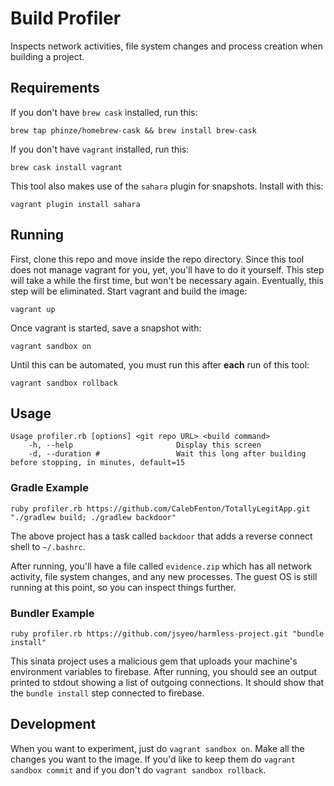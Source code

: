 # Build Profiler

Inspects network activities, file system changes and process creation when building a project.

## Requirements
If you don't have `brew cask` installed, run this:
```
brew tap phinze/homebrew-cask && brew install brew-cask
```

If you don't have `vagrant` installed, run this:
```
brew cask install vagrant
```

This tool also makes use of the `sahara` plugin for snapshots. Install with this:
```
vagrant plugin install sahara
```

## Running
First, clone this repo and move inside the repo directory. Since this tool does not manage vagrant for you, yet, you'll have to do it yourself. This step will take a while the first time, but won't be necessary again. Eventually, this step will be eliminated. Start vagrant and build the image:
```
vagrant up
```

Once vagrant is started, save a snapshot with:
```
vagrant sandbox on
```

Until this can be automated, you must run this after **each** run of this tool:
```
vagrant sandbox rollback
```

## Usage
```
Usage profiler.rb [options] <git repo URL> <build command>
    -h, --help                       Display this screen
    -d, --duration #                 Wait this long after building before stopping, in minutes, default=15
```

### Gradle Example

```
ruby profiler.rb https://github.com/CalebFenton/TotallyLegitApp.git "./gradlew build; ./gradlew backdoor"
```

The above project has a task called `backdoor` that adds a reverse connect shell to `~/.bashrc`.

After running, you'll have a file called `evidence.zip` which has all network activity, file system changes, and any new processes. The guest OS is still running at this point, so you can inspect things further.

### Bundler Example

```
ruby profiler.rb https://github.com/jsyeo/harmless-project.git "bundle install"
```

This sinata project uses a malicious gem that uploads your machine's environment variables to firebase. After running, you should see an output printed to stdout showing a list of outgoing connections. It should show that the `bundle install` step connected to firebase.

## Development
When you want to experiment, just do `vagrant sandbox on`. Make all the changes you want to the image. If you'd like to keep them do `vagrant sandbox commit` and if you don't do `vagrant sandbox rollback`.
